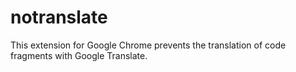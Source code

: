 # notranslate

This extension for Google Chrome prevents the translation of code fragments with Google Translate.
